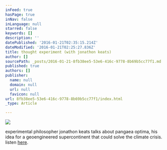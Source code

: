 ```yaml
---
inFeed: true
hasPage: true
inNav: false
inLanguage: null
starred: false
keywords: []
description: ''
datePublished: '2016-01-21T02:35:15.214Z'
dateModified: '2016-01-21T02:25:27.836Z'
title: thought experiment (with jonathon keats)
author: []
sourcePath: _posts/2016-01-21-8fb38ee5-53e6-416c-9778-8b69b5cc77f1.md
published: true
authors: []
publisher:
  name: null
  domain: null
  url: null
  favicon: null
url: 8fb38ee5-53e6-416c-9778-8b69b5cc77f1/index.html
_type: Article

---
```

![](https://the-grid-user-content.s3-us-west-2.amazonaws.com/247371fd-3474-48bd-a8c7-177e1bc66df1.jpg)

experimental philosopher jonathon keats talks about pangaea optima, his idea for a geoengineered supercontinent that could solve the climate crisis. listen [here][0].

[0]: https://soundcloud.com/the-45-minute-radio-hour/thought-experiment